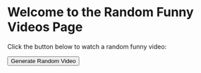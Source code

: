 <!DOCTYPE html>
<html>
<head>
    <title>Random Funny Videos</title>
</head>
<body>
    <h1>Welcome to the Random Funny Videos Page</h1>
    <p>Click the button below to watch a random funny video:</p>
    <button id="generateVideo">Generate Random Video</button>
    <div id="videoContainer">
        <!-- This is where the video link will be displayed -->
    </div>
    <script>
        // Array of funny video links
        var videoLinks = [
            "https://www.youtube.com/watch?v=VIDEO_ID_1",
            "https://www.youtube.com/watch?v=VIDEO_ID_2",
            "https://www.youtube.com/watch?v=VIDEO_ID_3",
            // Add more video links here
        ];

        // Function to generate a random video link
        function generateRandomVideo() {
            var randomIndex = Math.floor(Math.random() * videoLinks.length);
            var randomVideoLink = videoLinks[randomIndex];
            var videoContainer = document.getElementById("videoContainer");
            videoContainer.innerHTML = '<a href="' + randomVideoLink + '" target="_blank">Watch Random Funny Video</a>';
        }

        // Add an event listener to the button
        var generateButton = document.getElementById("generateVideo");
        generateButton.addEventListener("click", generateRandomVideo);
    </script>
</body>
</html>

